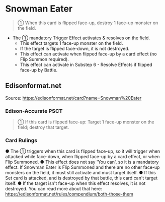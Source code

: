# Snowman Eater

> ① When this card is flipped face-up, destroy 1 face-up monster on the field.

*   The ① mandatory Trigger Effect activates & resolves on the field.
    *   This effect targets 1 face-up monster on the field.
    *   If the target is flipped face-down, it is not destroyed.
    *   This effect can activate when flipped face-up by a card effect (no Flip Summon required).
    *   This effect can activate in Substep 6 - Resolve Effects if flipped face-up by Battle.

## Edisonformat.net

Source: https://edisonformat.net/card?name=Snowman%20Eater

### Edison-Accurate PSCT

> ① If this card is flipped face-up: Target 1 face-up monster on the field; destroy that target.

### Card Rulings

● The ① triggers when this card is flipped face-up, so it will trigger when attacked while face-down, when flipped face-up by a card effect, or when Flip Summoned.
● This effect does not say 'You can', so it is a mandatory effect. If Snowman Eater is Flip Summoned and there are no other face-up monsters on the field, it must still activate and must target itself.
● If this Set card is attacked, and is destroyed by that battle, this card can't target itself.
● If the target isn't face-up when this effect resolves, it is not destroyed. You can read more about that here: https://edisonformat.net/rules/compendium/both-those-them
            